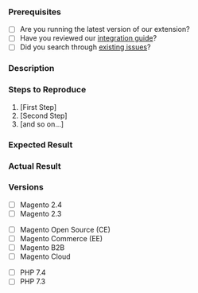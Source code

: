 ### Prerequisites

- [ ] Are you running the latest version of our extension?
- [ ] Have you reviewed our [integration guide](https://www.taxjar.com/guides/integrations/magento2/)?
- [ ] Did you search through [existing issues](https://github.com/taxjar/taxjar-magento2-extension/issues)?

### Description
<!-- Please provide a description of the issue with as much detail as possible. -->
<!-- **Do not share your TaxJar email address, customer data, or any personally identifiable information.** -->
<!-- If you are unsure whether the issue is directly related to our extension, please reach out to support@taxjar.com for assistance. -->

### Steps to Reproduce

1. [First Step]
2. [Second Step]
3. [and so on...]

### Expected Result
<!-- What did you expect to happen? -->

### Actual Result
<!-- What actually happened? -->

### Versions
<!-- What version(s) did this issue happen on? -->
- [ ] Magento 2.4
- [ ] Magento 2.3
<!-- What edition(s) of Magento did this issue happen on? -->
- [ ] Magento Open Source (CE)
- [ ] Magento Commerce (EE)
- [ ] Magento B2B
- [ ] Magento Cloud
<!-- What version of PHP did this issue happen on? -->
- [ ] PHP 7.4
- [ ] PHP 7.3
